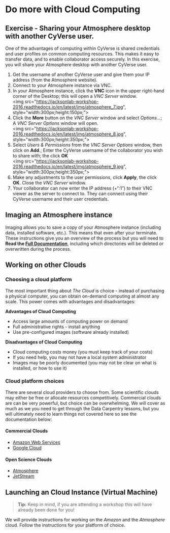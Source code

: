 # Do more with Cloud Computing

## Exercise - Sharing your Atmosphere desktop with another CyVerse user. 

One of the advantages of computing within CyVerse is shared credentials and user profiles on common computing resources. This makes it easy to transfer data, and to enable collaborator access securely. In this exercise, you will share your Atmosphere desktop with another CyVerse user. 

1. Get the username of another CyVerse user and give them your IP address (from the Atmosphere website). 
2. Connect to your Atmosphere instance via VNC. 
3. In your Atmosphere instance, click the **VNC** icon in the upper right-hand corner of the Desktop; this will open a _VNC Server_ window. <br><img src="https://jacksonlab-workshop-2016.readthedocs.io/en/latest/img/atmosphere_7.jpg", style="width:300px;height:150px;">
4. Click the **More** button on the _VNC Server_ window and select _Options..._; A _VNC Server Options_ window will open.<br><img src="https://jacksonlab-workshop-2016.readthedocs.io/en/latest/img/atmosphere_8.jpg", style="width:300px;height:350px;">
5. Select _Users & Permissions_ from the _VNC Server Options_ window, then click on **Add**.; Enter the CyVerse username of the collaborator you wish to share with; the click **OK**<br><img src="https://jacksonlab-workshop-2016.readthedocs.io/en/latest/img/atmosphere_9.jpg", style="width:300px;height:350px;">
6. Make any adjustments to the user permissions, click **Apply**, the click **OK**. Close the _VNC Server_ window. 
7. Your collaborator can now enter the IP address (+“:1”) to their VNC viewer as the server to connect to. They can connect using  their CyVerse username and their user credentials. ## Imaging an Atmosphere instance

Imaging allows you to save a copy of your Atmosphere instance (including data, installed software, etc.). This means that even after your terminate. These instructions give you an overview of the process but you will need to **Read the [Full Documentation](https://wiki.cyverse.org/wiki/display/atmman/Requesting+an+Image+of+an+Instance)**, including which directories will be deleted or overwritten during the process. 

## Working on other Clouds

### Choosing a cloud platform

The most important thing about *The Cloud* is choice - instead of purchasing a physical computer, you can obtain on-demand computing at almost any scale. This power comes with advantages and disadvantages:

**Advantages of Cloud Computing**
* Access large amounts of computing power on demand
* Full administrative rights - install anything
* Use pre-configured images (software already installed)
 

**Disadvantages of Cloud Computing**
* Cloud computing costs money (you must keep track of your costs)
* If you need help, you may not have a local system administrator 
* Images may be poorly documented (you may not be clear on what is installed, or how to use it)

### Cloud platform choices

There are several cloud providers to choose from. Some scientific clouds may either be free or allocate resources competitively. Commercial clouds are can be very powerful, but choice can be overwhelming. We will cover as much as we you need to get through the Data Carpentry lessons, but you will ultimately need to learn things not covered here so see the documentation below:

#### Commercial Clouds

* [Amazon Web Services](https://docs.aws.amazon.com/AWSEC2/latest/UserGuide/EC2_GetStarted.html)
* [Google Cloud](https://cloud.google.com/compute/docs/quickstart)

#### Open Science Clouds
* [Atmosphere](https://pods.iplantcollaborative.org/wiki/display/atmman/Getting+Started)
* [JetStream](http://jetstream-cloud.org/)


## Launching an Cloud Instance (Virtual Machine)


 > **Tip:** Keep in mind, if you are attending a workshop this will have already been done for you!

We will provide instructions for working on the *Amazon* and the *Atmosphere* cloud. Follow the instructions for your platform of choice.


